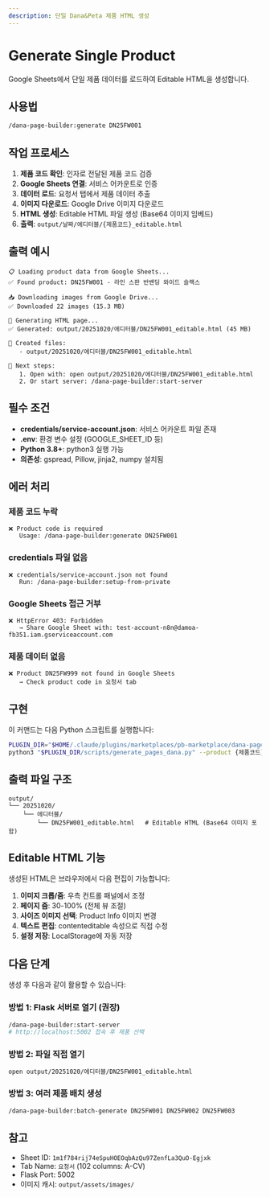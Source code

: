 ```yaml
---
description: 단일 Dana&Peta 제품 HTML 생성
---
```


# Generate Single Product

Google Sheets에서 단일 제품 데이터를 로드하여 Editable HTML을 생성합니다.

## 사용법

```bash
/dana-page-builder:generate DN25FW001
```

## 작업 프로세스

1. **제품 코드 확인**: 인자로 전달된 제품 코드 검증
2. **Google Sheets 연결**: 서비스 어카운트로 인증
3. **데이터 로드**: 요청서 탭에서 제품 데이터 추출
4. **이미지 다운로드**: Google Drive 이미지 다운로드
5. **HTML 생성**: Editable HTML 파일 생성 (Base64 이미지 임베드)
6. **출력**: `output/날짜/에디터블/{제품코드}_editable.html`

## 출력 예시

```
📋 Loading product data from Google Sheets...
✅ Found product: DN25FW001 - 라인 스판 반밴딩 와이드 슬랙스

📥 Downloading images from Google Drive...
✅ Downloaded 22 images (15.3 MB)

🎨 Generating HTML page...
✅ Generated: output/20251020/에디터블/DN25FW001_editable.html (45 MB)

📁 Created files:
   - output/20251020/에디터블/DN25FW001_editable.html

🎯 Next steps:
   1. Open with: open output/20251020/에디터블/DN25FW001_editable.html
   2. Or start server: /dana-page-builder:start-server
```

## 필수 조건

- **credentials/service-account.json**: 서비스 어카운트 파일 존재
- **.env**: 환경 변수 설정 (GOOGLE_SHEET_ID 등)
- **Python 3.8+**: python3 실행 가능
- **의존성**: gspread, Pillow, jinja2, numpy 설치됨

## 에러 처리

### 제품 코드 누락
```
❌ Product code is required
   Usage: /dana-page-builder:generate DN25FW001
```

### credentials 파일 없음
```
❌ credentials/service-account.json not found
   Run: /dana-page-builder:setup-from-private
```

### Google Sheets 접근 거부
```
❌ HttpError 403: Forbidden
   → Share Google Sheet with: test-account-n8n@damoa-fb351.iam.gserviceaccount.com
```

### 제품 데이터 없음
```
❌ Product DN25FW999 not found in Google Sheets
   → Check product code in 요청서 tab
```

## 구현

이 커맨드는 다음 Python 스크립트를 실행합니다:

```bash
PLUGIN_DIR="$HOME/.claude/plugins/marketplaces/pb-marketplace/dana-page-builder"
python3 "$PLUGIN_DIR/scripts/generate_pages_dana.py" --product {제품코드}
```

## 출력 파일 구조

```
output/
└── 20251020/
    └── 에디터블/
        └── DN25FW001_editable.html   # Editable HTML (Base64 이미지 포함)
```

## Editable HTML 기능

생성된 HTML은 브라우저에서 다음 편집이 가능합니다:

1. **이미지 크롭/줌**: 우측 컨트롤 패널에서 조정
2. **페이지 줌**: 30-100% (전체 뷰 조절)
3. **사이즈 이미지 선택**: Product Info 이미지 변경
4. **텍스트 편집**: contenteditable 속성으로 직접 수정
5. **설정 저장**: LocalStorage에 자동 저장

## 다음 단계

생성 후 다음과 같이 활용할 수 있습니다:

### 방법 1: Flask 서버로 열기 (권장)
```bash
/dana-page-builder:start-server
# http://localhost:5002 접속 후 제품 선택
```

### 방법 2: 파일 직접 열기
```bash
open output/20251020/에디터블/DN25FW001_editable.html
```

### 방법 3: 여러 제품 배치 생성
```bash
/dana-page-builder:batch-generate DN25FW001 DN25FW002 DN25FW003
```

## 참고

- Sheet ID: `1m1f784rij74eSpuHOEOqbAzQu97ZenfLa3QuO-Egjxk`
- Tab Name: `요청서` (102 columns: A-CV)
- Flask Port: 5002
- 이미지 캐시: `output/assets/images/`
